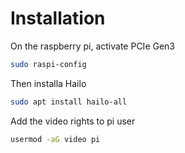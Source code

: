 # Installation

On the raspberry pi, activate PCIe Gen3
```bash
sudo raspi-config
```

Then installa Hailo
```bash
sudo apt install hailo-all
```

Add the video rights to pi user
```bash
usermod -aG video pi
```
